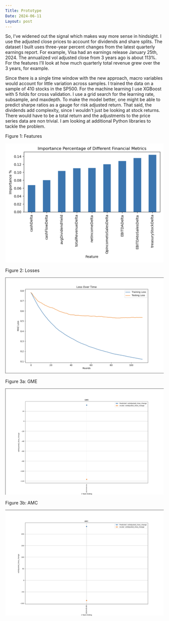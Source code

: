 ```yaml
---
Title: Prototype
Date: 2024-06-11
Layout: post
---
```


So, I’ve widened out the signal which makes way more sense in hindsight. 
I use the adjusted close prices to account for dividends and share splits. 
The dataset I built uses three-year percent changes from the latest quarterly earnings report. 
For example, Visa had an earnings release January 25th, 2024. 
The annualized vol adjusted close from 3 years ago is about 113%.
For the features I’ll look at how much quarterly total revenue grew over the 3 years, for example. 

Since there is a single time window with the new approach, macro variables would account for little variation across samples. 
I trained the data on a sample of 410 stocks in the SP500. 
For the machine learning I use XGBoost with 5 folds for cross validation. 
I use a grid search for the learning rate, subsample, and maxdepth. 
To make the model better, one might be able to predict sharpe ratios as a gauge for risk adjusted return. 
That said, the dividends add complexity, since I wouldn't just be looking at stock returns. 
There would have to be a total return and the adjustments to the price series data are non trivial.
I am looking at additional Python libraries to tackle the problem.

Figure 1: Features

![features](/assets/images/featuresNew.png)

Figure 2: Losses

![losses](/assets/images/lossesNew.png)

Figure 3a:  GME

![gme](/assets/images/gmeNew.png)

Figure 3b: AMC

![amc.png](/assets/images/amcNew.png)
